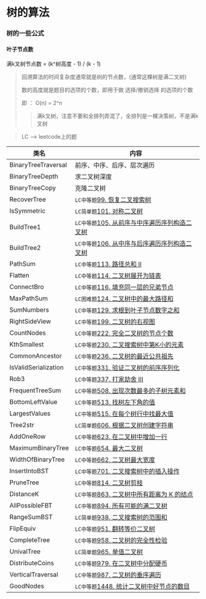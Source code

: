 # 树的算法

### 树的一些公式
#### 叶子节点数
满k叉树节点数 = (k^树高度 - 1) / (k - 1)

> 回溯算法的时间复杂度通常就是树的节点数，(通常这棵树是满二叉树)
>
> 数的高度就是题目的选项的个数，即用于做 选择/撤销选择 的选项的个数
> 
> 即 ： O(n) = 2^n
> 
> > 满k叉树，注意不要和全排列弄混了，全排列是一棵决策树，不是满k叉树

> LC --> leetcode上的题

类名|内容
---|---
BinaryTreeTraversal |  前序、中序、后序、层次遍历
BinaryTreeDepth     |  求二叉树深度
BinaryTreeCopy      |  克隆二叉树
RecoverTree         | `LC中等题`[99. 恢复二叉搜索树](https://leetcode-cn.com/problems/recover-binary-search-tree/)
IsSymmetric         | `LC简单题`[101. 对称二叉树](https://leetcode-cn.com/problems/symmetric-tree/)
BuildTree1          | `LC中等题`[105. 从前序与中序遍历序列构造二叉树](https://leetcode-cn.com/problems/construct-binary-tree-from-preorder-and-inorder-traversal/)
BuildTree2          | `LC中等题`[106. 从中序与后序遍历序列构造二叉树](https://leetcode-cn.com/problems/construct-binary-tree-from-inorder-and-postorder-traversal/)
PathSum             | `LC中等题`[113. 路径总和 II](https://leetcode-cn.com/problems/path-sum-ii/)
Flatten             | `LC中等题`[114. 二叉树展开为链表](https://leetcode-cn.com/problems/flatten-binary-tree-to-linked-list/)
ConnectBro          | `LC中等题`[116. 填充同一层的兄弟节点](https://leetcode-cn.com/problems/populating-next-right-pointers-in-each-node/)
MaxPathSum          | `LC困难题`[124. 二叉树中的最大路径和](https://leetcode-cn.com/problems/binary-tree-maximum-path-sum/)
SumNumbers          | `LC中等题`[129. 求根到叶子节点数字之和](https://leetcode-cn.com/problems/sum-root-to-leaf-numbers/)
RightSideView       | `LC中等题`[199. 二叉树的右视图](https://leetcode-cn.com/problems/binary-tree-right-side-view/)
CountNodes          | `LC中等题`[222. 完全二叉树的节点个数](https://leetcode-cn.com/problems/count-complete-tree-nodes/)
KthSmallest         | `LC中等题`[230. 二叉搜索树中第K小的元素](https://leetcode-cn.com/problems/kth-smallest-element-in-a-bst/submissions/)
CommonAncestor      | `LC中等题`[236. 二叉树的最近公共祖先](https://leetcode-cn.com/problems/lowest-common-ancestor-of-a-binary-tree/)
IsValidSerialization| `LC中等题`[331. 验证二叉树的前序序列化](https://leetcode-cn.com/problems/verify-preorder-serialization-of-a-binary-tree/)
Rob3| `LC中等题`[337. 打家劫舍 III](https://leetcode-cn.com/problems/house-robber-iii/)
FrequentTreeSum     | `LC中等题`[508. 出现次数最多的子树元素和](https://leetcode-cn.com/problems/most-frequent-subtree-sum/)
BottomLeftValue     | `LC中等题`[513. 找树左下角的值](https://leetcode-cn.com/problems/find-bottom-left-tree-value/)
LargestValues       | `LC中等题`[515. 在每个树行中找最大值](https://leetcode-cn.com/problems/find-largest-value-in-each-tree-row/)
Tree2str            | `LC简单题`[606. 根据二叉树创建字符串](https://leetcode-cn.com/problems/construct-string-from-binary-tree/)
AddOneRow           | `LC中等题`[623. 在二叉树中增加一行](https://leetcode-cn.com/problems/add-one-row-to-tree/)
MaximumBinaryTree   | `LC中等题`[654. 最大二叉树](https://leetcode-cn.com/problems/maximum-binary-tree/)
WidthOfBinaryTree   | `LC中等题`[662. 二叉树最大宽度](https://leetcode-cn.com/problems/maximum-width-of-binary-tree/)
InsertIntoBST       | `LC中等题`[701. 二叉搜索树中的插入操作](https://leetcode-cn.com/problems/insert-into-a-binary-search-tree/)
PruneTree           | `LC中等题`[814. 二叉树剪枝](https://leetcode-cn.com/problems/binary-tree-pruning/)
DistanceK           | `LC中等题`[863. 二叉树中所有距离为 K 的结点](https://leetcode-cn.com/problems/all-nodes-distance-k-in-binary-tree/)
AllPossibleFBT      | `LC中等题`[894. 所有可能的满二叉树](https://leetcode-cn.com/problems/all-possible-full-binary-trees/)
RangeSumBST         | `LC简单题`[938. 二叉搜索树的范围和](https://leetcode-cn.com/problems/range-sum-of-bst/)
FlipEquiv           | `LC中等题`[951. 翻转等价二叉树](https://leetcode-cn.com/problems/flip-equivalent-binary-trees/)
CompleteTree        | `LC中等题`[958. 二叉树的完全性检验](https://leetcode-cn.com/problems/check-completeness-of-a-binary-tree/)
UnivalTree          | `LC简单题`[965. 单值二叉树](https://leetcode-cn.com/problems/univalued-binary-tree/)
DistributeCoins     | `LC中等题`[979. 在二叉树中分配硬币](https://leetcode-cn.com/problems/distribute-coins-in-binary-tree/)
VerticalTraversal   | `LC中等题`[987. 二叉树的垂序遍历](https://leetcode-cn.com/problems/vertical-order-traversal-of-a-binary-tree/)
GoodNodes           | `LC中等题`[1448. 统计二叉树中好节点的数目](https://leetcode.cn/problems/count-good-nodes-in-binary-tree/)
